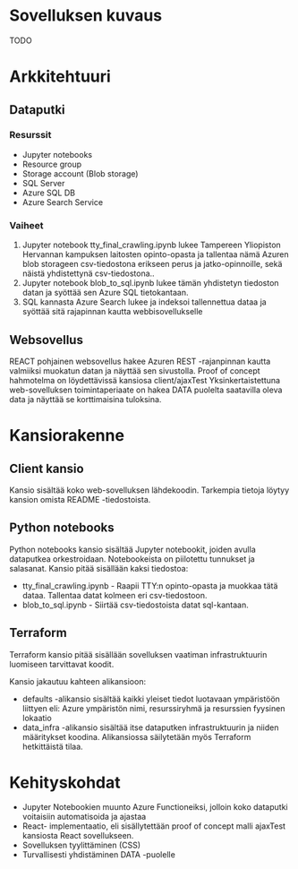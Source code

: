 # Sovelluksen kuvaus
TODO 

# Arkkitehtuuri

## Dataputki
### Resurssit
- Jupyter notebooks
- Resource group
- Storage account (Blob storage)
- SQL Server
- Azure SQL DB
- Azure Search Service
### Vaiheet
1. Jupyter notebook tty_final_crawling.ipynb lukee Tampereen Yliopiston Hervannan kampuksen laitosten opinto-opasta ja tallentaa nämä Azuren blob storageen csv-tiedostona erikseen perus ja jatko-opinnoille, sekä näistä yhdistettynä csv-tiedostona..
2. Jupyter notebook blob_to_sql.ipynb lukee tämän yhdistetyn tiedoston datan ja syöttää sen Azure SQL tietokantaan. 
3. SQL kannasta Azure Search lukee ja indeksoi tallennettua dataa ja syöttää sitä rajapinnan kautta webbisovellukselle

## Websovellus
REACT pohjainen websovellus hakee Azuren REST -rajanpinnan kautta valmiiksi muokatun datan ja näyttää sen sivustolla. Proof of concept hahmotelma on löydettävissä kansiosa client/ajaxTest
Yksinkertaistettuna web-sovelluksen toimintaperiaate on hakea DATA puolelta saatavilla oleva data ja näyttää se korttimaisina tuloksina.

# Kansiorakenne 

## Client kansio
Kansio sisältää koko web-sovelluksen lähdekoodin. Tarkempia tietoja löytyy kansion omista README -tiedostoista.

## Python notebooks
Python notebooks kansio sisältää Jupyter notebookit, joiden avulla dataputkea orkestroidaan. Notebookeista on piilotettu tunnukset ja salasanat.
Kansio pitää sisällään kaksi tiedostoa: 
- tty_final_crawling.ipynb - Raapii TTY:n opinto-opasta ja muokkaa tätä dataa. Tallentaa datat kolmeen eri csv-tiedostoon.
- blob_to_sql.ipynb - Siirtää csv-tiedostoista datat sql-kantaan.

## Terraform 
Terraform kansio pitää sisällään sovelluksen vaatiman infrastruktuurin luomiseen tarvittavat koodit.

Kansio jakautuu kahteen alikansioon: 
 - defaults -alikansio sisältää kaikki yleiset tiedot luotavaan ympäristöön liittyen eli: Azure ympäristön nimi, resurssiryhmä ja resurssien fyysinen lokaatio
 - data_infra -alikansio sisältää itse dataputken infrastruktuurin ja niiden määritykset koodina. Alikansiossa säilytetään myös Terraform hetkittäistä tilaa.

 # Kehityskohdat
 - Jupyter Notebookien muunto Azure Functioneiksi, jolloin koko dataputki voitaisiin automatisoida ja ajastaa
 - React- implementaatio, eli sisällytettään proof of concept malli ajaxTest kansiosta React sovellukseen.
 - Sovelluksen tyylittäminen (CSS)
 - Turvallisesti yhdistäminen DATA -puolelle
 
